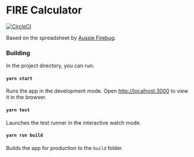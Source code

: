 # FIRE Calculator

[![CircleCI](https://circleci.com/gh/tomasswood/fire-calculator.svg?style=svg)](https://www.aussiefirebug.com/)

Based on the spreadsheet by [Aussie Firebug](https://github.com/facebook/create-react-app).

### Building

In the project directory, you can run:

#### `yarn start`

Runs the app in the development mode.
Open [http://localhost:3000](http://localhost:3000) to view it in the browser.

#### `yarn test`

Launches the test runner in the interactive watch mode.

#### `yarn run build`

Builds the app for production to the `build` folder.
